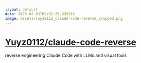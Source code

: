 ```yaml
---
layout: default
date: 2025-08-03T08:52:25.335516
image: assets/Yuyz0112_claude-code-reverse_cropped.png
---
```


# [Yuyz0112/claude-code-reverse](https://github.com/Yuyz0112/claude-code-reverse)

reverse engineering Claude Code with LLMs and visual tools
